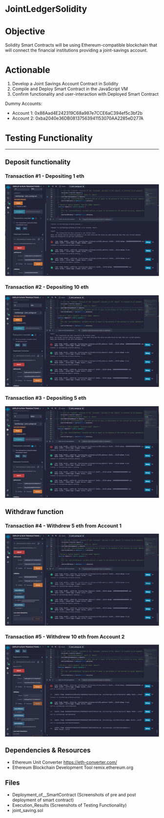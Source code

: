 # JointLedgerSolidity

# Objective
Solidity Smart Contracts will be using Ethereum-compatible blockchain that will connect the financial institutions providing a joint-savings account.

# Actionable

1) Develop a Joint Savings Account Contract in Solidity
2) Compile and Deploy Smart Contract in the JavaScript VM
3) Confirm functionality and user-interaction with Deployed Smart Contract

Dummy Accounts: 
* Account 1: 0x88Aad4E242319C68a987e7CCE6aC394ef5c3bf2b 
* Account 2:  0xba2040e36DB08137563941153070AA2285eD277A 


# Testing Functionality
___
## Deposit functionality 

### Transaction #1 - Depositing 1 eth
  <img src="./Execution_Results/Transaction1.png">

### Transaction #2  - Depositing 10 eth
  <img src="./Execution_Results/Transaction2.png">

### Transaction #3  - Depositing 5 eth
  <img src="./Execution_Results/Transaction3.png">


## Withdraw function

### Transaction #4  - Withdrew 5 eth from Account 1
  <img src="./Execution_Results/Transaction4.png">

### Transaction #5  - Withdrew 10 eth from Account 2
  <img src="./Execution_Results/Transaction5.png">
 
## Dependencies & Resources
- Ethereum Unit Converter https://eth-converter.com/
- Ethereum Blockchain Development Tool remix.ethereum.org 

## Files 
- Deployment_of__SmartContract (Screenshots of pre and post deployment of smart contract)
- Execution_Results (Screenshots of Testing Functionality)
- joint_saving.sol
